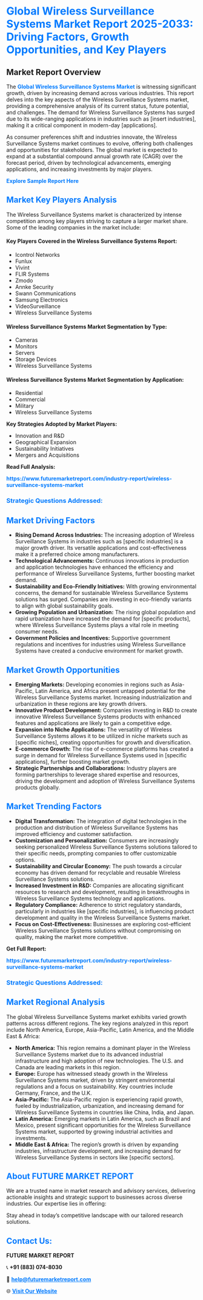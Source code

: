 <h1 style="color: #007BFF;">Global Wireless Surveillance Systems Market Report 2025-2033: Driving Factors, Growth Opportunities, and Key Players</h1>

<section id="overview">
<h2>Market Report Overview</h2>
<p>The <a href="https://www.futuremarketreport.com/industry-report/wireless-surveillance-systems-market" style="color: #007BFF; text-decoration: none;"><strong>Global Wireless Surveillance Systems Market</strong></a> is witnessing significant growth, driven by increasing demand across various industries. This report delves into the key aspects of the Wireless Surveillance Systems market, providing a comprehensive analysis of its current status, future potential, and challenges. The demand for Wireless Surveillance Systems has surged due to its wide-ranging applications in industries such as [insert industries], making it a critical component in modern-day [applications].</p>
<p>As consumer preferences shift and industries innovate, the Wireless Surveillance Systems market continues to evolve, offering both challenges and opportunities for stakeholders. The global market is expected to expand at a substantial compound annual growth rate (CAGR) over the forecast period, driven by technological advancements, emerging applications, and increasing investments by major players.</p>
</section>

<section id="overview">
<p><a href="https://www.futuremarketreport.com/request-sample/reportId=105520" style="color: #007BFF; text-decoration: none;"><strong>Explore Sample Report Here</strong></a></p>
</section>

<section id="key-players">
<h2 style="color: #007BFF;">Market Key Players Analysis</h2>
<p>The Wireless Surveillance Systems market is characterized by intense competition among key players striving to capture a larger market share. Some of the leading companies in the market include:</p>
<h4>Key Players Covered in the Wireless Surveillance Systems Report:</h4>
<ul><li>Icontrol Networks</li><li>Funlux</li><li>Vivint</li><li>FLIR Systems</li><li>Zmodo</li><li>Annke Security</li><li>Swann Communications</li><li>Samsung Electronics</li><li>VideoSurveillance</li><li>Wireless Surveillance Systems</li></ul>
<h4>Wireless Surveillance Systems Market Segmentation by Type:</h4>
<ul><li>Cameras</li><li>Monitors</li><li>Servers</li><li>Storage Devices</li><li>Wireless Surveillance Systems</li></ul>

<h4>Wireless Surveillance Systems Market Segmentation by Application:</h4>
<ul><li>Residential</li><li>Commercial</li><li>Military</li><li>Wireless Surveillance Systems</li></ul>
<p><strong>Key Strategies Adopted by Market Players:</strong></p>
<ul>
<li>Innovation and R&D</li>
<li>Geographical Expansion</li>
<li>Sustainability Initiatives</li>
<li>Mergers and Acquisitions</li>
</ul>
</section>

<section>
<p><strong>Read Full Analysis: </strong></p><a href="https://www.futuremarketreport.com/industry-report/wireless-surveillance-systems-market" style="color: #007BFF; text-decoration: none;"><strong>https://www.futuremarketreport.com/industry-report/wireless-surveillance-systems-market</strong></a>
<h3 style="color: #007BFF;">Strategic Questions Addressed:</h3>
</section>

<section id="driving-factors">
<h2 style="color: #007BFF;">Market Driving Factors</h2>
<ul>
<li><strong>Rising Demand Across Industries:</strong> The increasing adoption of Wireless Surveillance Systems in industries such as [specific industries] is a major growth driver. Its versatile applications and cost-effectiveness make it a preferred choice among manufacturers.</li>
<li><strong>Technological Advancements:</strong> Continuous innovations in production and application technologies have enhanced the efficiency and performance of Wireless Surveillance Systems, further boosting market demand.</li>
<li><strong>Sustainability and Eco-Friendly Initiatives:</strong> With growing environmental concerns, the demand for sustainable Wireless Surveillance Systems solutions has surged. Companies are investing in eco-friendly variants to align with global sustainability goals.</li>
<li><strong>Growing Population and Urbanization:</strong> The rising global population and rapid urbanization have increased the demand for [specific products], where Wireless Surveillance Systems plays a vital role in meeting consumer needs.</li>
<li><strong>Government Policies and Incentives:</strong> Supportive government regulations and incentives for industries using Wireless Surveillance Systems have created a conducive environment for market growth.</li>
</ul>
</section>

<section id="growth-opportunities">
<h2 style="color: #007BFF;">Market Growth Opportunities</h2>
<ul>
<li><strong>Emerging Markets:</strong> Developing economies in regions such as Asia-Pacific, Latin America, and Africa present untapped potential for the Wireless Surveillance Systems market. Increasing industrialization and urbanization in these regions are key growth drivers.</li>
<li><strong>Innovative Product Development:</strong> Companies investing in R&D to create innovative Wireless Surveillance Systems products with enhanced features and applications are likely to gain a competitive edge.</li>
<li><strong>Expansion into Niche Applications:</strong> The versatility of Wireless Surveillance Systems allows it to be utilized in niche markets such as [specific niches], creating opportunities for growth and diversification.</li>
<li><strong>E-commerce Growth:</strong> The rise of e-commerce platforms has created a surge in demand for Wireless Surveillance Systems used in [specific applications], further boosting market growth.</li>
<li><strong>Strategic Partnerships and Collaborations:</strong> Industry players are forming partnerships to leverage shared expertise and resources, driving the development and adoption of Wireless Surveillance Systems products globally.</li>
</ul>
</section>

<section id="trending-factors">
<h2 style="color: #007BFF;">Market Trending Factors</h2>
<ul>
<li><strong>Digital Transformation:</strong> The integration of digital technologies in the production and distribution of Wireless Surveillance Systems has improved efficiency and customer satisfaction.</li>
<li><strong>Customization and Personalization:</strong> Consumers are increasingly seeking personalized Wireless Surveillance Systems solutions tailored to their specific needs, prompting companies to offer customizable options.</li>
<li><strong>Sustainability and Circular Economy:</strong> The push towards a circular economy has driven demand for recyclable and reusable Wireless Surveillance Systems solutions.</li>
<li><strong>Increased Investment in R&D:</strong> Companies are allocating significant resources to research and development, resulting in breakthroughs in Wireless Surveillance Systems technology and applications.</li>
<li><strong>Regulatory Compliance:</strong> Adherence to strict regulatory standards, particularly in industries like [specific industries], is influencing product development and quality in the Wireless Surveillance Systems market.</li>
<li><strong>Focus on Cost-Effectiveness:</strong> Businesses are exploring cost-efficient Wireless Surveillance Systems solutions without compromising on quality, making the market more competitive.</li>
</ul>
</section>

<section>
<p><strong>Get Full Report: </strong></p><a href="https://www.futuremarketreport.com/industry-report/wireless-surveillance-systems-market" style="color: #007BFF; text-decoration: none;"><strong>https://www.futuremarketreport.com/industry-report/wireless-surveillance-systems-market</strong></a>
<h3 style="color: #007BFF;">Strategic Questions Addressed:</h3>
</section>


<section id="regional-analysis">
<h2 style="color: #007BFF;">Market Regional Analysis</h2>
<p>The global Wireless Surveillance Systems market exhibits varied growth patterns across different regions. The key regions analyzed in this report include North America, Europe, Asia-Pacific, Latin America, and the Middle East & Africa:</p>
<ul>
<li><strong>North America:</strong> This region remains a dominant player in the Wireless Surveillance Systems market due to its advanced industrial infrastructure and high adoption of new technologies. The U.S. and Canada are leading markets in this region.</li>
<li><strong>Europe:</strong> Europe has witnessed steady growth in the Wireless Surveillance Systems market, driven by stringent environmental regulations and a focus on sustainability. Key countries include Germany, France, and the U.K.</li>
<li><strong>Asia-Pacific:</strong> The Asia-Pacific region is experiencing rapid growth, fueled by industrialization, urbanization, and increasing demand for Wireless Surveillance Systems in countries like China, India, and Japan.</li>
<li><strong>Latin America:</strong> Emerging markets in Latin America, such as Brazil and Mexico, present significant opportunities for the Wireless Surveillance Systems market, supported by growing industrial activities and investments.</li>
<li><strong>Middle East & Africa:</strong> The region’s growth is driven by expanding industries, infrastructure development, and increasing demand for Wireless Surveillance Systems in sectors like [specific sectors].</li>
</ul>
</section>

<footer>
<h2 style="color: #007BFF;">About FUTURE MARKET REPORT</h2>
<p>We are a trusted name in market research and advisory services, delivering actionable insights and strategic support to businesses across diverse industries. Our expertise lies in offering:</p>

<p>Stay ahead in today’s competitive landscape with our tailored research solutions.</p>

<h2 style="color: #007BFF;">Contact Us:</h2>
<p><strong>FUTURE MARKET REPORT</strong></p>
<p>📞 <strong>+91 (883) 074-8030</strong></p>
<p>📧 <strong><a href="mailto:help@futuremarketreport.com" style="color: #007BFF;">help@futuremarketreport.com</a></strong></p>
<p>🌐 <strong><a href="https://www.futuremarketreport.com/" style="color: #007BFF;">Visit Our Website</a></strong></p>
</footer>